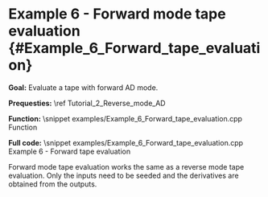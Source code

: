 Example 6 - Forward mode tape evaluation {#Example_6_Forward_tape_evaluation}
=======

**Goal:** Evaluate a tape with forward AD mode.

**Prequesties:** \ref Tutorial_2_Reverse_mode_AD

**Function:**
\snippet examples/Example_6_Forward_tape_evaluation.cpp Function

**Full code:**
\snippet examples/Example_6_Forward_tape_evaluation.cpp Example 6 - Forward tape evaluation

Forward mode tape evaluation works the same as a reverse mode tape evaluation. Only the inputs need to be seeded and the
derivatives are obtained from the outputs.

